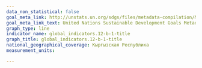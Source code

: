 ```yaml
---
data_non_statistical: false
goal_meta_link: http://unstats.un.org/sdgs/files/metadata-compilation/Metadata-Goal-12.pdf
goal_meta_link_text: United Nations Sustainable Development Goals Metadata (pdf 782kB)
graph_type: line
indicator_name: global_indicators.12-b-1-title
graph_title: global_indicators.12-b-1-title
national_geographical_coverage: Кыргызская Республика
measurement_units: 

---
```

